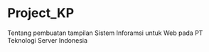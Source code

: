 # Project_KP
Tentang pembuatan tampilan Sistem Inforamsi untuk Web pada PT Teknologi Server Indonesia

